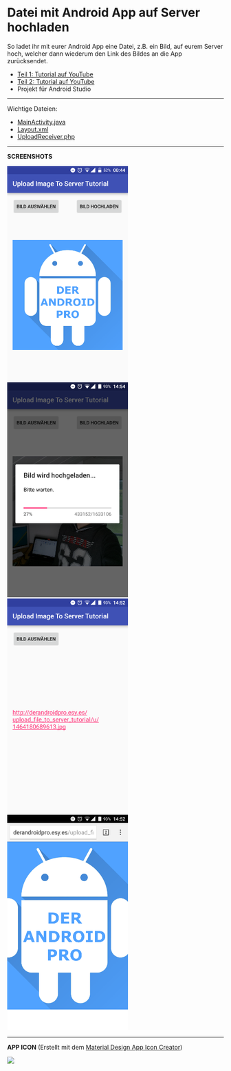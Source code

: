 # Datei mit Android App auf Server hochladen
So ladet ihr mit eurer Android App eine Datei, z.B. ein Bild, auf eurem Server hoch, welcher dann wiederum den Link des Bildes an die App zurücksendet.

- <a href="https://youtu.be/x9lzmFfnjKI" target="_blank" >Teil 1: Tutorial auf YouTube</a>
- <a href="https://youtu.be/-1535u8mFZY" target="_blank" >Teil 2: Tutorial auf YouTube</a>
- Projekt für Android Studio

---

Wichtige Dateien: 
- [MainActivity.java](https://github.com/derAndroidPro/Upload_File_To_Server_Tutorial/blob/master/Android_App_Projekt/app/src/main/java/de/derandroidpro/uploadimagetoservertutorial/MainActivity.java)
- [Layout.xml](https://github.com/derAndroidPro/Upload_File_To_Server_Tutorial/blob/master/Android_App_Projekt/app/src/main/res/layout/activity_main.xml)
- [UploadReceiver.php](https://github.com/derAndroidPro/Upload_File_To_Server_Tutorial/blob/master/Serverseitig/UploadReceiver.php)

---

<b>SCREENSHOTS</b>

<img src="https://github.com/derAndroidPro/Upload_File_To_Server_Tutorial/blob/master/Screenshot_20160522-004432.png" height="500px"/>
<img src="https://github.com/derAndroidPro/Upload_File_To_Server_Tutorial/blob/master/Screenshot_20160525-145429.png" height="500px"/>


<img src="https://github.com/derAndroidPro/Upload_File_To_Server_Tutorial/blob/master/Screenshot_20160525-145245.png" height="500px"/>
<img src="https://github.com/derAndroidPro/Upload_File_To_Server_Tutorial/blob/master/Screenshot_20160525-145234.png" height="500px"/>

---

<b>APP ICON</b> (Erstellt mit dem <a href="http://romannurik.github.io/AndroidAssetStudio/icons-launcher.html" target="_blank" >Material Design App Icon Creator</a>)

<img src="https://dl.dropboxusercontent.com/s/mtsr2w6c0nnepdi/ic_launcher.png" height="100px" />

